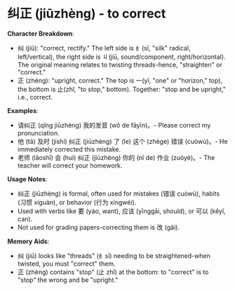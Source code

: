 # **纠正 (jiūzhèng) - to correct**

**Character Breakdown**:  
- 纠 (jiū): "correct, rectify." The left side is 纟(sī, "silk" radical, left/vertical), the right side is 丩(jiū, sound/component, right/horizontal). The original meaning relates to twisting threads-hence, "straighten" or "correct."  
- 正 (zhèng): "upright, correct." The top is 一(yī, "one" or "horizon," top), the bottom is 止(zhǐ, "to stop," bottom). Together: "stop and be upright," i.e., correct.

**Examples**:  
- 请纠正 (qǐng jiūzhèng) 我的发音 (wǒ de fāyīn)。- Please correct my pronunciation.  
- 他 (tā) 及时 (jíshí) 纠正 (jiūzhèng) 了 (le) 这个 (zhège) 错误 (cuòwù)。- He immediately corrected this mistake.  
- 老师 (lǎoshī) 会 (huì) 纠正 (jiūzhèng) 你的 (nǐ de) 作业 (zuòyè)。- The teacher will correct your homework.

**Usage Notes**:  
- 纠正 (jiūzhèng) is formal, often used for mistakes (错误 cuòwù), habits (习惯 xíguàn), or behavior (行为 xíngwéi).  
- Used with verbs like 要 (yào, want), 应该 (yīnggāi, should), or 可以 (kěyǐ, can).  
- Not used for grading papers-correcting them is 改 (gǎi).

**Memory Aids**:  
- 纠 (jiū) looks like "threads" (纟sī) needing to be straightened-when twisted, you must "correct" them.  
- 正 (zhèng) contains "stop" (止 zhǐ) at the bottom: to "correct" is to "stop" the wrong and be "upright."